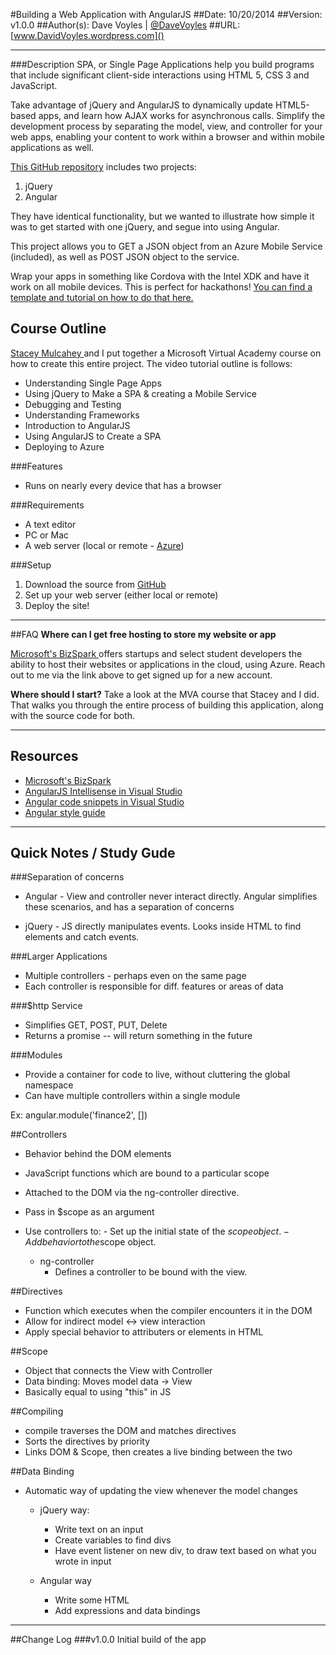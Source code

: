 #Building a Web Application with AngularJS
##Date: 10/20/2014
##Version: v1.0.0
##Author(s): Dave Voyles | [@DaveVoyles](http://www.twitter.com/DaveVoyles)
##URL: [www.DavidVoyles.wordpress.com]()

----------
###Description
SPA, or Single Page Applications help you build programs that include significant client-side interactions using HTML 5, CSS 3 and JavaScript.

Take advantage of jQuery and AngularJS to dynamically update HTML5-based apps, and learn how AJAX works for asynchronous calls. Simplify the development process by separating the model, view, and controller for your web apps, enabling your content to work within a browser and within mobile applications as well.

[This GitHub repository](https://github.com/DaveVoyles/MVA-jquery) includes two projects: 

1. jQuery
2. Angular

They have identical functionality, but we wanted to illustrate how simple it was to get started with one jQuery, and segue into using Angular. 

This project allows you to GET a JSON object from an Azure Mobile Service (included), as well as POST JSON object to the service.

Wrap your apps in something like Cordova with the Intel XDK and have it work on all mobile devices. This is perfect for hackathons! [You can find a template and tutorial on how to do that here. ](https://github.com/DaveVoyles/Ska-Studios-Xplatform)

## Course Outline

[Stacey Mulcahey ](www.twitter.com/bitchwhocodes) and I put together a Microsoft Virtual Academy course on how to create this entire project. The video tutorial outline is follows:

- Understanding Single Page Apps​
- Using jQuery to Make a SPA & creating a Mobile Service
- Debugging and Testing
- Understanding Frameworks
- Introduction to AngularJS
- Using ​AngularJS to Create a SPA
- Deploying to Azure

###Features
 - Runs on nearly every device that has a browser 

###Requirements
- A text editor
- PC or Mac
- A web server (local or remote - [Azure](http://davevoyles.azurewebsites.net/bizspark-free-software-cloud-services-o/))


###Setup
1. Download the source from [GitHub](https://github.com/DaveVoyles/MVA-jquery)
2. Set up your web server (either local or remote)
3. Deploy the site!



----------

##FAQ
**Where can I get free hosting to store my website or app**

[Microsoft's BizSpark ](http://davevoyles.azurewebsites.net/bizspark-free-software-cloud-services-o/) offers startups and select student developers the ability to host their websites or applications in the cloud, using Azure. Reach out to me via the link above to get signed up for a new account.

**Where should I start?**
Take a look at the MVA course that Stacey and I did. That walks you through the entire process of building this application, along with the source code for both. 

----------
## Resources
- [Microsoft's BizSpark ](http://davevoyles.azurewebsites.net/bizspark-free-software-cloud-services-o/)
- [AngularJS Intellisense in Visual Studio](http://stackoverflow.com/questions/19709538/visual-studio-2013-angularjs-intellisense-support)
- [Angular code snippets in Visual Studio](http://www.johnpapa.net/angularjs-code-snippets-for-visual-studio/
)
- [Angular style guide ](https://github.com/johnpapa/angularjs-styleguide#single-responsibility
)


------------
## Quick Notes / Study Gude

###Separation of concerns
- Angular - View and controller never interact directly. Angular simplifies these scenarios, and has a separation of concerns 

- jQuery - JS directly manipulates events.  Looks inside HTML to find elements and catch events.  


###Larger Applications
- Multiple controllers - perhaps even on the same page
- Each controller is responsible for diff. features or areas of data 


###$http Service
- Simplifies GET, POST, PUT, Delete
- Returns a promise -- will return something in the future


###Modules
- Provide a container for code to live, without cluttering the global namespace 
- Can have multiple controllers within a single module

Ex: angular.module('finance2', [])


##Controllers
- Behavior behind the DOM elements
- JavaScript functions which are bound to a particular scope
- Attached to the DOM via the ng-controller directive. 
- Pass in $scope as an argument
- Use controllers to:
		- Set up the initial state of the $scope object.
		- Add behavior to the $scope object.
	
	- ng-controller
		-  Defines a controller to be bound with the view. 
	

##Directives
- Function which executes when the compiler encounters it in the DOM
- Allow for indirect model <-> view interaction
- Apply special behavior to attributers or elements in HTML	

##Scope
- Object that connects the View with Controller
- Data binding: Moves model data -> View
- Basically equal to using "this" in JS
	

##Compiling
- compile traverses the DOM and matches directives
- Sorts the directives by priority
- Links DOM & Scope, then creates a live binding between the two


##Data Binding
- Automatic way of updating the view whenever the model changes 

	 - jQuery way:
		- Write text on an input
		- Create variables to find divs
		- Have event listener on new div, to draw text based on what you wrote  in input
	
	- Angular way
		- Write some HTML
		- Add expressions and  data bindings 


----------

##Change Log
###v1.0.0
Initial build of the app

